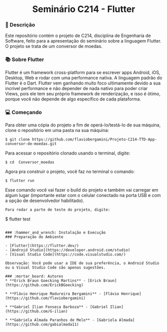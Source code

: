 <h1 align="center">Seminário C214 - Flutter</h1>

### :pushpin: Descrição
<p> Este repositório contém o projeto de C214, disciplina de Engenharia de Software, feito para a apresentação do seminário sobre a linguagem Flutter. O projeto se trata de um conversor de moedas. <p>

### :books: Sobre Flutter
<p> Flutter é um framework cross-platform para se escrever apps Android, iOS, Desktop, Web e rodar com uma performance nativa. A linguagem padrão do Flutter é o Dart. Flutter vem ganhando muito foco ultimamente devido a sua incrível performance e não depender de nada nativo para poder criar Views, pois ele tem seu próprio framework de renderização, e isso é ótimo, porque você não depende de algo específico de cada plataforma.<p>

### :computer: Começando
Para obter uma cópia do projeto a fim de operá-lo/testá-lo de sua máquina, clone o repositório em uma pasta na sua máquina:
```
$ git clone https://github.com/flaviobergamini/Projeto-C214-TTD-App-conversor-de-moedas.git
```
Para acessar o repositório clonado usando o terminal, digite:
```
$ cd  Conversor_moedas
```
Agora pra construir o projeto, você faz no terminal o comando:
```
$ flutter run
```
Esse comando você vai fazer o build do projeto e também vai carregar em algum lugar (importante estar com o celular conectado na porta USB e com a opção de desenvolvedor habilitado).
```
Para rodar a parte de teste do projeto, digite:
```
$ flutter test
```

### :hammer_and_wrench: Instalação e Execução
### Preparação do Ambiente

- [Flutter](https://flutter.dev/)
- [Android Studio](https://developer.android.com/studio)
- [Visual Studio Code](https://code.visualstudio.com/)

Observação: Você pode usar a IDE de sua preferência, o Android Studio ou o Visual Studio Code são apenas sugestões.

### :mortar_board: Autores 
* **Erick Braun Goecking Martins** - [Erick Braun](https://github.com/ErickBGoecking)

* **Flávio Henrique Madureira Bergamini** - [Flávio Henrique](https://github.com/flaviobergamini)

* **Gabriel Ilian Fonseca Barboza** - [Gabriel Ilian](https://github.com/G-ilian) 

* **Gabriela Almada Paranhos de Melo** - [Gabriela Almada](https://github.com/gabialmada11)







